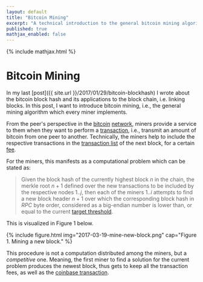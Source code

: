 ```yaml
---
layout: default
title: "Bitcoin Mining"
excerpt: "A technical introduction to the general bitcoin mining algorithm, with Python examples."
published: true
mathjax_enabled: false
---
```


{% include mathjax.html %}

# Bitcoin Mining

In my last [post]({{ site.url }}/2017/01/29/bitcoin-blockhash) I wrote about the bitcoin block hash and its applications to the block chain, i.e. linking blocks. In this post, I want to introduce bitcoin mining, i.e., the general mining algorithm which every miner implements.

From the peer's perspective in the [bitcoin](https://bitcoin.org/en/developer-guide#p2p-network) [network](https://en.bitcoin.it/wiki/Network), miners provide a service to them when they want to perform a [transaction](https://bitcoin.org/en/developer-guide#transactions), i.e., transmit an amount of bitcoin from one peer to another. Technically, the miners help to include the respective transactions in the [transaction list](https://en.bitcoin.it/wiki/Transaction) of the next block, for a certain [fee](https://bitcoin.org/en/developer-guide#term-transaction-fee).

For the miners, this manifests as a computational problem which can be stated as:

> Given the block hash of the currently highest block $n$ in the chain, the merkle root $n+1$ defined over the new transactions to be included by the respective nodes $1..j$, then each of the miners $1..i$ attempts to find a new block header $n+1$ over which the corresponding block hash in _RPC_ byte order, considered as a big-endian number is lower than, or equal to the current [target threshold](https://bitcoin.org/en/developer-reference#target-nbits).


This is visualized in Figure 1 below.

{% include figure.html img="2017-03-19-mine-new-block.png"
    cap="Figure 1. Mining a new block." %}

This procedure is not a computation distributed among the miners, but a _competitive_ one. Meaning, the first miner to find a solution for the current problem produces the newest block, thus gets to keep all the transaction fees, as well as the [coinbase transaction](https://bitcoin.org/en/developer-reference#term-coinbase-tx).
